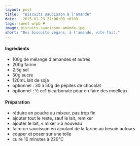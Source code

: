 ```yaml
---
layout: post
title:  "Biscuits saucisson à l'amande"
date:   2025-01-20 21:00:00 +0100
tags: sweet wfpb ♥
image: biscuits-saucisson-amande.jpg
short: "Des biscuits vegans, à l'amande, vite fait."
---
```


#### Ingrédients

- 100g de mélange d'amandes et autres
- 200g farine
- 2.5g sel
- 50g sucre
- 120mL lait de soja
- optionnel : 30 à 50g de pépites de chocolat
- optionnel : ½ cc1 bicarbonate pour en faire des moelleux


#### Préparation

- réduire en poudre au mixeur, pas trop fin
- ajouter tout le reste, sauf le lait, remixer
- ajouter le lait, « mixer » à nouveau
- faire un saucisson en ajoutant de la farine au besoin autours
- couper et poser sur une tolle
- cuire 10 minutes à 220°C



